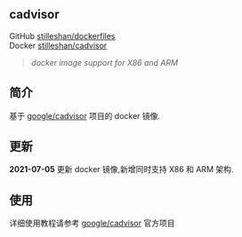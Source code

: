 ## cadvisor

GitHub [stilleshan/dockerfiles](https://github.com/stilleshan/dockerfiles)  
Docker [stilleshan/cadvisor](https://hub.docker.com/r/stilleshan/cadvisor)
> *docker image support for X86 and ARM*

## 简介
基于 [google/cadvisor](https://github.com/google/cadvisor) 项目的 docker 镜像.

## 更新
**2021-07-05** 更新 docker 镜像,新增同时支持 X86 和 ARM 架构.

## 使用
详细使用教程请参考 [google/cadvisor](https://github.com/google/cadvisor) 官方项目

